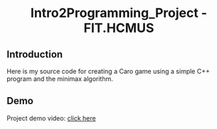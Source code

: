 <p align="center">
 <h1 align="center">Intro2Programming_Project - FIT.HCMUS</h1>
</p>

## Introduction
Here is my source code for creating a Caro game using a simple C++ program and the minimax algorithm.

## Demo
Project demo video: [click here](https://www.youtube.com/watch?v=F25bijLPvI4)
